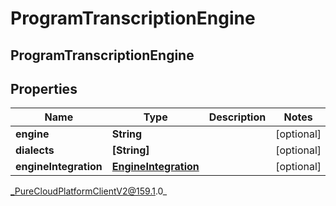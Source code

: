 # ProgramTranscriptionEngine

## ProgramTranscriptionEngine

## Properties

|Name | Type | Description | Notes|
|------------ | ------------- | ------------- | -------------|
| **engine** | **String** |  | [optional] |
| **dialects** | **[String]** |  | [optional] |
| **engineIntegration** | [**EngineIntegration**](EngineIntegration) |  | [optional] |



_PureCloudPlatformClientV2@159.1.0_
